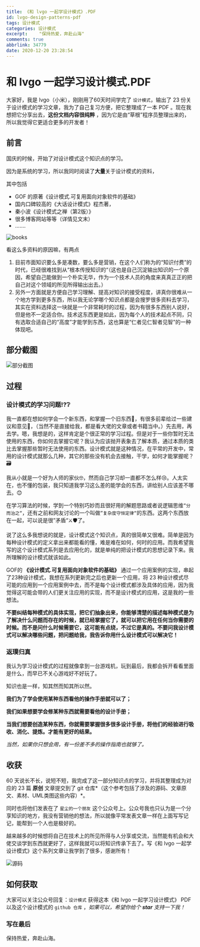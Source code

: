 ```yaml
---
title: 《和 lvgo 一起学设计模式》.PDF
id: lvgo-design-patterns-pdf
tags: 设计模式
categories: 设计模式
excerpt: 　　"保持热爱，奔赴山海"
comments: true
abbrlink: 34779
date: 2020-12-20 23:28:54
---
```


# 和 lvgo 一起学习设计模式.PDF

大家好，我是 lvgo（小米），刚刚用了60天时间学完了 `设计模式`，输出了 23 份关于设计模式的学习文章，我为了自己复习方便，把它整理成了一本 PDF 。现在我想把它分享出去，**这份文档内容很纯粹**
，因为它是由“草根”程序员整理出来的，所以我觉得它更适合更多的开发者！

## 前言

国庆的时候，开始了对设计模式这个知识点的学习。

因为是系统的学习，所以我同时阅读了**大量**关于设计模式的资料，

其中包括

- GOF 的原著《设计模式.可复用面向对象软件的基础》
- 国内口碑较高的《大话设计模式》程杰著，
- 秦小波《设计模式之禅（第2版）》
- 很多博客网站等等（详情见文末）
- .......

![books](https://i.loli.net/2020/12/20/9uokIFMYTgbKJle.png)

看这么多资料的原因嘛，有两点

1. 目前市面知识要么多是凑数，要么多是营销，在这个人们称为的“知识付费”的时代，已经很难找到从“根本传授知识的“（这也是自己沉淀输出知识的一个原因，希望自己能做到一个朴实无华，作为一个技术人员的角度来真真正正的把自己对这个领域的所见所得输出出去。）
2. 另外一方面就是方便自己学习理解、提高对知识的接受程度，讲真你很难从一个地方学到更多东西，所以我无论学哪个知识点都是会搜罗很多资料去学习，其实在资料选择这一块就是一个非常耗时的过程，因为有很多东西别人说好，但是他不一定适合你。技术这东西更是如此，因为每个人的技术起点不同，只有选取合适自己的“高度”才能学到东西，这也算是“仁者见仁智者见智”的一种体现吧。

## 部分截图

![部分截图](https://i.loli.net/2020/12/20/jZ8ArtpGDR2cXQN.png)

## 过程

### 设计模式的学习问题⁉❔

我一直都在想如何学会一个新东西，和掌握一个旧东西🤔，有很多前辈给过一些建议和意见📑，（当然不是直接给我，都是看大佬的文章或者书籍当中。）先去用，再去学。嗯，我想是的，这样肯定是个很正常的学习过程。但是对于一些你暂时无法使用的东西，你如何去掌握它呢？我认为应该抛开表象去了解本质，通过本质的类比去掌握那些暂时无法使用的东西。设计模式就是这种情况，在平常的开发中，常用的设计模式就那么几种，其它的那些没有机会去接触，干学，如何才能掌握呢？🗃

我从小就是一个好为人师的家伙🤓，然而自己学习却一直都不怎么样😢。人太实在，也不懂的包装，我只知道我学习这么差的能学会的东西，讲给别人应该差不哪去。😊

在学习算法的时候，学到一个特别巧妙而且很好用的解题思路或者说逻辑思维``”分而治之“``，还有之前和网友讨论的一个叫做``”复杂度守恒定律“``的东西。这两个东西放在一起，可以说是很”矛盾“⚔🛡了。

说了这么多我想说的就是，设计模式这个知识点，真的很简单又很难。简单是因为每种设计模式的定义拿出来都能看的懂，难是难在如何，何时的应用。而我希望我写的这个设计模式系列是去应用化的，就是单纯的把设计模式的思想记录下来。我所理解的设计模式就该如此。

GOF的 **《设计模式.可复用面向对象软件的基础》** 通过一个应用案例的实现，串起了23种设计模式，我想在系列更新完之后也更新一个应用，将 23
种设计模式尽可能的应用到一个应用案例中去，而不是每个设计模式都涉及具体的应用，因为我觉得这可能会带的人们更关注应用的实现，而不是设计模式的应用，这是我的一些想法。

**不要纠结每种模式的具体实现，把它们抽象出来，你能够清楚的描述每种模式是为了解决什么问题而存在的时候，就已经掌握它了，就可以把它用在任何当你需要的时候。而不是问什么时候需要它，这可能有点绕，不过它是真的。不要问我设计模式可以解决哪些问题，把问题给我，我告诉你用什么设计模式可以解决它！**

### 返璞归真

我认为学习设计模式的过程就像拿到一台游戏机，玩到最后，我都会拆开看看里面是什么，而早已不关心游戏好不好玩了。

知识也是一样，知其然而知其所以然。

**我们为了学会使用某种东西看他的操作手册就可以了；**

**我们如果想要学会修某种东西就需要看他的设计手册；**

**当我们想要创造某种东西，你就需要掌握很多很多设计手册，将他们的经验进行吸收、消化、提炼。才能有更好的结果。**

*当然，如果你只想会用，有一份差不多的操作指南也就够了。*

## 收获

60 天说长不长，说短不短，我完成了这一部分知识点的学习，并将其整理成为对应的 23 篇 **原创** 文章提交到了 git 仓库*（这个参考包括了涉及的源码、文章原文、素材、UML类图这些内容）*。

同时也将他们发表在了 `星尘的一个朋友` 这个公众号上。公众号我也只认为是一个分享知识的地方，我没有营销他的想法，所以就像平常发表文章一样在上面写写记记，能帮到一个人也是极好的。

越来越多的时候想将自己在技术上的所见所得与人分享或交流，当然能有机会和大佬交谈学到东西就更好了，这样我就可以将知识传承下去了。写《和 lvgo 一起学设计模式》这个系列文章让我学到了很多，感谢所有！

![源码](https://i.loli.net/2020/12/20/WrRjE9wYtc7bhKp.png)

## 如何获取

大家可以关注公众号回复：`设计模式` 获得这本《和 lvgo 一起学习设计模式》 PDF 以及这个设计模式的 `github 仓库` ，*如果可以，希望你给个 **star** 支持一下我！*

### 写在最后

保持热爱，奔赴山海。
